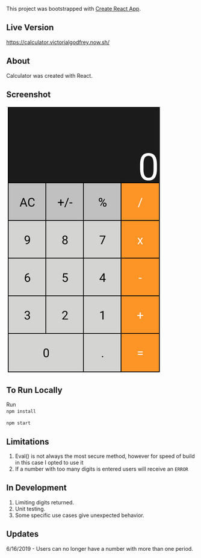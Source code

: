 This project was bootstrapped with [Create React App](https://github.com/facebook/create-react-app).

## Live Version

https://calculator.victorialgodfrey.now.sh/

## About
Calculator was created with React.  


## Screenshot
![](calcpicture.png)

## To Run Locally

Run  
`npm install`

`npm start`

## Limitations
1. Eval() is not always the most secure method, however for speed of build in this case I opted to use it
2. If a number with too many digits is entered users will receive an `ERROR`

## In Development
1. Limiting digits returned. 
2. Unit testing.
3. Some specific use cases give unexpected behavior.

## Updates

6/16/2019 - Users can no longer have a number with more than one period.
